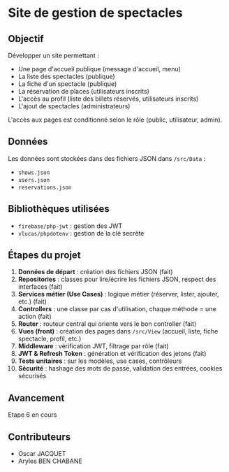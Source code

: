 # Site de gestion de spectacles

## Objectif
Développer un site permettant :
- Une page d'accueil publique (message d'accueil, menu)
- La liste des spectacles (publique)
- La fiche d'un spectacle (publique)
- La réservation de places (utilisateurs inscrits)
- L'accès au profil (liste des billets réservés, utilisateurs inscrits)
- L'ajout de spectacles (administrateurs)

L'accès aux pages est conditionné selon le rôle (public, utilisateur, admin).


## Données
Les données sont stockées dans des fichiers JSON dans `/src/Data` :
- `shows.json`
- `users.json`
- `reservations.json`

## Bibliothèques utilisées
- `firebase/php-jwt` : gestion des JWT
- `vlucas/phpdotenv` : gestion de la clé secrète

## Étapes du projet
1. **Données de départ** : création des fichiers JSON (fait)
2. **Repositories** : classes pour lire/écrire les fichiers JSON, respect des interfaces (fait)
3. **Services métier (Use Cases)** : logique métier (réserver, lister, ajouter, etc.) (fait)
4. **Controllers** : une classe par cas d'utilisation, chaque méthode = une action (fait)
5. **Router** : routeur central qui oriente vers le bon controller (fait)
6. **Vues (front)** : création des pages dans `/src/View` (accueil, liste, fiche spectacle, profil, etc.)
7. **Middleware** : vérification JWT, filtrage par rôle (fait)
8. **JWT & Refresh Token** : génération et vérification des jetons (fait)
9. **Tests unitaires** : sur les modèles, use cases, contrôleurs
10. **Sécurité** : hashage des mots de passe, validation des entrées, cookies sécurisés

## Avancement
Etape 6 en cours

## Contributeurs
- Oscar JACQUET
- Aryles BEN CHABANE
